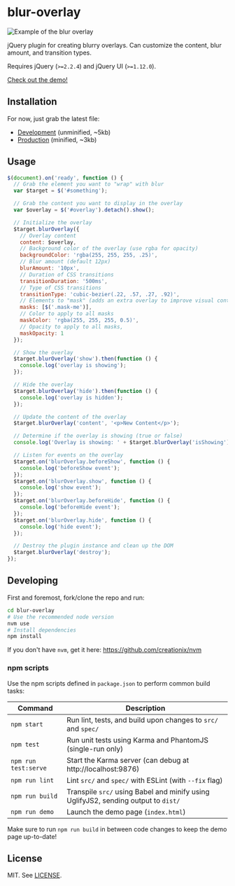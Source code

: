 # blur-overlay

![Example of the blur overlay](http://i.giphy.com/cLyoZ6vi41k4.gif)

jQuery plugin for creating blurry overlays. Can customize the content, blur amount, and transition types.

Requires jQuery (`>=2.2.4`) and jQuery UI (`>=1.12.0`).

[Check out the demo!](https://bencentra.github.io/blur-overlay/)

## Installation

For now, just grab the latest file:
* [Development](https://raw.githubusercontent.com/bencentra/blur-overlay/master/dist/blur-overlay.js) (unminified, ~5kb)
* [Production](https://raw.githubusercontent.com/bencentra/blur-overlay/master/dist/blur-overlay.js) (minified, ~3kb)

## Usage

```js
$(document).on('ready', function () {
  // Grab the element you want to "wrap" with blur
  var $target = $('#something');

  // Grab the content you want to display in the overlay
  var $overlay = $('#overlay').detach().show();

  // Initialize the overlay
  $target.blurOverlay({
    // Overlay content
    content: $overlay,
    // Background color of the overlay (use rgba for opacity)
    backgroundColor: 'rgba(255, 255, 255, .25)',
    // Blur amount (default 12px)
    blurAmount: '10px',
    // Duration of CSS transitions
    transitionDuration: '500ms',
    // Type of CSS transitions
    transitionType: 'cubic-bezier(.22, .57, .27, .92)',
    // Elements to "mask" (adds an extra overlay to improve visual contrast)
    masks: [$('.mask-me')],
    // Color to apply to all masks
    maskColor: 'rgba(255, 255, 255, 0.5)',
    // Opacity to apply to all masks,
    maskOpacity: 1
  });

  // Show the overlay
  $target.blurOverlay('show').then(function () {
    console.log('overlay is showing');
  });

  // Hide the overlay
  $target.blurOverlay('hide').then(function () {
    console.log('overlay is hidden');
  });

  // Update the content of the overlay
  $target.blurOverlay('content', '<p>New Content</p>');

  // Determine if the overlay is showing (true or false)
  console.log('Overlay is showing: ' + $target.blurOverlay('isShowing'));

  // Listen for events on the overlay
  $target.on('blurOverlay.beforeShow', function () {
    console.log('beforeShow event');
  });
  $target.on('blurOverlay.show', function () {
    console.log('show event');
  });
  $target.on('blurOverlay.beforeHide', function () {
    console.log('beforeHide event');
  });
  $target.on('blurOverlay.hide', function () {
    console.log('hide event');
  });

  // Destroy the plugin instance and clean up the DOM
  $target.blurOverlay('destroy');
});
```

## Developing

First and foremost, fork/clone the repo and run:
```bash
cd blur-overlay
# Use the recommended node version
nvm use
# Install dependencies
npm install
```

If you don't have `nvm`, get it here: https://github.com/creationix/nvm

### npm scripts

Use the npm scripts defined in `package.json` to perform common build tasks:

| Command | Description |
| --- | --- |
| `npm start` | Run lint, tests, and build upon changes to `src/` and `spec/` |
| `npm test` | Run unit tests using Karma and PhantomJS (single-run only) |
| `npm run test:serve` | Start the Karma server (can debug at http://localhost:9876) |
| `npm run lint` | Lint `src/` and `spec/` with ESLint (with `--fix` flag) |
| `npm run build` | Transpile `src/` using Babel and minify using UglifyJS2, sending output to `dist/` |
| `npm run demo` | Launch the demo page (`index.html`) |

Make sure to run `npm run build` in between code changes to keep the demo page up-to-date!

## License

MIT. See [LICENSE](LICENSE).
